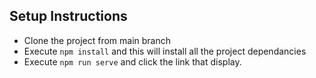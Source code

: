 ## Setup Instructions

- Clone the project from main branch
- Execute `npm install` and this will install all the project dependancies
- Execute `npm run serve` and click the link that display.


